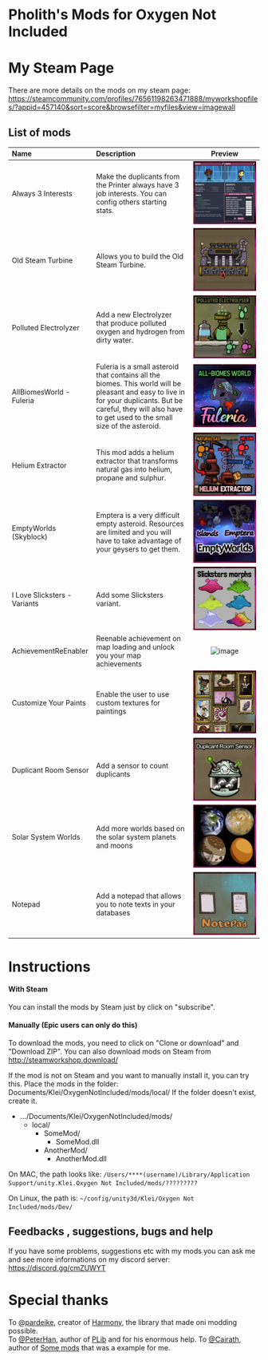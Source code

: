 


# Pholith's Mods for Oxygen Not Included

# My Steam Page
There are more details on the mods on my steam page:
https://steamcommunity.com/profiles/76561198263471888/myworkshopfiles/?appid=457140&sort=score&browsefilter=myfiles&view=imagewall

## List of mods
| **Name**                            | **Description**                                                                                                                                                                                                                                                                      | **Preview**                                           |
| :---------------------------------- | :------------------------------------------------------------------------------------------------------------------------------------------------------------------------------------------------------------------------------------------------------------------------------------| :-------:									                               |
| Always 3 Interests                  | Make the duplicants from the Printer always have 3 job interests.  You can config others starting stats.                                                                                                                                                                             |![image](/src/Always3Interests/screen.png)|
| Old Steam Turbine                   | Allows you to build the Old Steam Turbine.                                                                                                                                                                                                                                           |![image](/src/OldSteamTurbine/screen.png)|
| Polluted Electrolyzer               | Add a new Electrolyzer that produce polluted oxygen and hydrogen from dirty water.                                                                                                                                                                                                   |![image](/src/PollutedElectrolyzer/screen.png)|
| AllBiomesWorld - Fuleria| Fuleria is a small asteroid that contains all the biomes. This world will be pleasant and easy to live in for your duplicants. But be careful, they will also have to get used to the small size of the asteroid.                                                                                 |![image](/src/AllBiomesWorld/screen.png)|
| Helium Extractor | This mod adds a helium extractor that transforms natural gas into helium, propane and sulphur.                                                                                                                                                                                                          |![image](/src/HeliumExtractor/screen.png)|
| EmptyWorlds (Skyblock)| Emptera is a very difficult empty asteroid. Resources are limited and you will have to take advantage of your geysers to get them.                                                                                 |![image](/src/EmptyWorlds/screen1.png)|
| I Love Slicksters - Variants | Add some Slicksters variant.                                                                                 |![image](/src/ILoveSlicksters/screen1.png)|
| AchievementReEnabler | Reenable achievement on map loading and unlock you your map achievements							|![image](/src/AchievementReEnabler/screen1.png)|
| Customize Your Paints | Enable the user to use custom textures for paintings												|![image](/src/CustomizeYourPaints/screen1.png)|
| Duplicant Room Sensor | Add a sensor to count duplicants												|![image](/src/DuplicantRoomSensor/screen1.png)|
| Solar System Worlds |Add more worlds based on the solar system planets and moons   |![image](/src/SolarSystemWorlds/screen1.png)|
| Notepad |Add a notepad that allows you to note texts in your databases    |![image](/src/Notepad/screen1.png)|

# Instructions

#### With Steam
You can install the mods by Steam just by click on "subscribe".

#### Manually (Epic users can only do this)
To download the mods, you need to click on "Clone or download" and "Download ZIP".
You can also download mods on Steam from http://steamworkshop.download/

If the mod is not on Steam and you want to manually install it, you can try this.
Place the mods in the folder: Documents/Klei/OxygenNotIncluded/mods/local/
If the folder doesn't exist, create it.
* .../Documents/Klei/OxygenNotIncluded/mods/
  * local/
    * SomeMod/
      * SomeMod.dll
    * AnotherMod/
      * AnotherMod.dll

 On MAC, the path looks like: `/Users/****(username)/Library/Application Support/unity.Klei.Oxygen Not Included/mods/?????????`
 
 On Linux, the path is: `~/config/unity3d/Klei/Oxygen Not Included/mods/Dev/`

## Feedbacks , suggestions, bugs and help
If you have some problems, suggestions etc with my mods you can ask me and see more informations on my discord server:
https://discord.gg/cmZUWYT

# Special thanks
To [@pardeike](https://github.com/pardeike), creator of [Harmony](https://github.com/pardeike/Harmony), the library that made oni modding possible.  
To [@PeterHan](https://github.com/peterhaneve), author of [PLib](https://github.com/peterhaneve/ONIMods/tree/master/PLib) and for his enormous help.
To [@Cairath](https://github.com/Cairath), author of [Some mods](https://github.com/Cairath/ONI-Mods) that was a example for me.

